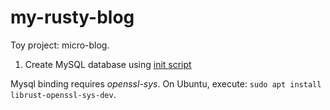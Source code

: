 # my-rusty-blog

Toy project: micro-blog.

1) Create MySQL database using [init script](init.sql)

Mysql binding requires *openssl-sys*.
On Ubuntu, execute: `sudo apt install librust-openssl-sys-dev`.